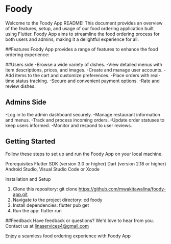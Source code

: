 # Foody
Welcome to the Foody App README! This document provides an overview of the features, setup, and usage of our food ordering application built using Flutter. Foody App aims to streamline the food ordering process for both users and admins, making it a delightful experience for all.

##Features
Foody App provides a range of features to enhance the food ordering experience:

##Users side
-Browse a wide variety of dishes.
-View detailed menus with item descriptions, prices, and images.
-Create and manage user accounts.
-Add items to the cart and customize preferences.
-Place orders with real-time status tracking.
-Secure and convenient payment options.
-Rate and review dishes.

## Admins Side
-Log in to the admin dashboard securely.
-Manage restaurant information and menus.
-Track and process incoming orders.
-Update order statuses to keep users informed.
-Monitor and respond to user reviews.

## Getting Started
Follow these steps to set up and run the Foody App on your local machine.

Prerequisites
Flutter SDK (version 3.0 or higher)
Dart (version 2.18 or higher)
Android Studio, Visual Studio Code or Xcode

Installation and Setup
1. Clone this repository: git clone https://github.com/mwakitawalina/foody-app.git
2. Navigate to the project directory: cd foody
3. Install dependencies: flutter pub get
4. Run the app: flutter run

##Feedback
Have feedback or questions? We'd love to hear from you. Contact us at linaservices4@gmail.com


Enjoy a seamless food ordering experience with Foody App

